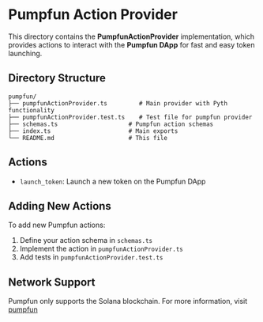# Pumpfun Action Provider

This directory contains the **PumpfunActionProvider** implementation, which provides actions to interact with the **Pumpfun DApp** for fast and easy token launching.

## Directory Structure

```
pumpfun/
├── pumpfunActionProvider.ts         # Main provider with Pyth functionality
├── pumpfunActionProvider.test.ts    # Test file for pumpfun provider
├── schemas.ts                    # Pumpfun action schemas
├── index.ts                      # Main exports
└── README.md                     # This file
```

## Actions

- `launch_token`: Launch a new token on the Pumpfun DApp

## Adding New Actions

To add new Pumpfun actions:

1. Define your action schema in `schemas.ts`
2. Implement the action in `pumpfunActionProvider.ts`
3. Add tests in `pumpfunActionProvider.test.ts`

## Network Support

Pumpfun only supports the Solana blockchain. For more information, visit [pumpfun](https://pump.fun)
